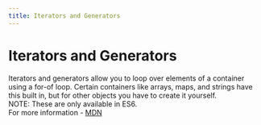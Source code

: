 ```yaml
---
title: Iterators and Generators
---
```


# Iterators and Generators
Iterators and generators allow you to loop over elements of a container using a for-of loop.
Certain containers like arrays, maps, and strings have this built in, but for other objects you have to create it yourself.<br>
NOTE: These are only available in ES6.<br>
For more information - <a href='https://developer.mozilla.org/en-US/docs/Web/JavaScript/Guide/Iterators_and_Generators'> MDN</a>

